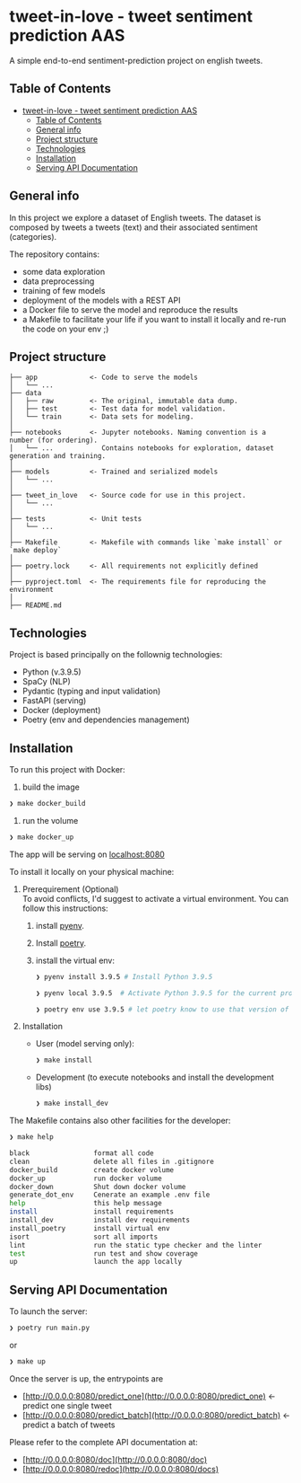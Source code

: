 # tweet-in-love - tweet sentiment prediction AAS

A simple end-to-end sentiment-prediction project on english tweets.

## Table of Contents

- [tweet-in-love - tweet sentiment prediction AAS](#tweet-in-love---tweet-sentiment-prediction-aas)
  - [Table of Contents](#table-of-contents)
  - [General info](#general-info)
  - [Project structure](#project-structure)
  - [Technologies](#technologies)
  - [Installation](#installation)
  - [Serving API Documentation](#serving-api-documentation)

## General info

In this project we explore a dataset of English tweets.
The dataset is composed by tweets a tweets (text) and their associated sentiment (categories).

The repository contains:

- some data exploration
- data preprocessing
- training of few models
- deployment of the models with a REST API
- a Docker file to serve the model and reproduce the results
- a Makefile to facilitate your life if you want to install it locally and re-run the code on your env ;)

## Project structure

```text
├── app             <- Code to serve the models
│   └── ...
├── data
│   ├── raw         <- The original, immutable data dump.
│   ├── test        <- Test data for model validation.
│   └── train       <- Data sets for modeling.
│
├── notebooks       <- Jupyter notebooks. Naming convention is a number (for ordering).
│   └── ...            Contains notebooks for exploration, dataset generation and training.
│
├── models          <- Trained and serialized models
│   └── ...
│
├── tweet_in_love   <- Source code for use in this project.
│   └── ...
│
├── tests           <- Unit tests
│   └── ...
│
├── Makefile        <- Makefile with commands like `make install` or `make deploy`
│
├── poetry.lock     <- All requirements not explicitly defined
│
├── pyproject.toml  <- The requirements file for reproducing the environment
│
├── README.md
```

## Technologies

Project is based principally on the follownig technologies:

- Python (v.3.9.5)
- SpaCy (NLP)
- Pydantic (typing and input validation)
- FastAPI (serving)
- Docker (deployment)
- Poetry (env and dependencies management)

## Installation

To run this project with Docker:

1. build the image

```sh
❯ make docker_build
```

1. run the volume

```sh
❯ make docker_up
```

The app will be serving on [localhost:8080](http://127.0.0.1:8080/)

To install it locally on your physical machine:

1. Prerequirement (Optional)\
   To avoid conflicts, I'd suggest to activate a virtual environment.
   You can follow this instructions:
   1. install [pyenv](https://github.com/pyenv/pyenv).
   2. Install [poetry](https://python-poetry.org/).
   3. install the virtual env:

       ```sh
       ❯ pyenv install 3.9.5 # Install Python 3.9.5

       ❯ pyenv local 3.9.5  # Activate Python 3.9.5 for the current project

       ❯ poetry env use 3.9.5 # let poetry know to use that version of python
       ```

2. Installation
   - User (model serving only):

        ```sh
        ❯ make install
        ```

   - Development (to execute notebooks and install the development libs)

        ```sh
        ❯ make install_dev
        ```

The Makefile contains also other facilities for the developer:

```sh
❯ make help

black                format all code
clean                delete all files in .gitignore
docker_build         create docker volume
docker_up            run docker volume
docker_down          Shut down docker volume
generate_dot_env     Cenerate an example .env file
help                 this help message
install              install requirements
install_dev          install dev requirements
install_poetry       install virtual env
isort                sort all imports
lint                 run the static type checker and the linter
test                 run test and show coverage
up                   launch the app locally
```

## Serving API Documentation

To launch the server:

```sh
❯ poetry run main.py
```

or

```sh
❯ make up
```

Once the server is up, the entrypoints are

- [http://0.0.0.0:8080/predict_one](http://0.0.0.0:8080/predict_one) <- predict one single tweet
- [http://0.0.0.0:8080/predict_batch](http://0.0.0.0:8080/predict_batch) <- predict a batch of tweets

Please refer to the complete API documentation at:

- [http://0.0.0.0:8080/doc](http://0.0.0.0:8080/doc)
- [http://0.0.0.0:8080/redoc](http://0.0.0.0:8080/docs)
